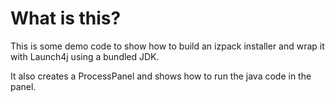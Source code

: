 # What is this?

This is some demo code to show how to build an izpack installer and wrap it with Launch4j using a bundled JDK.

It also creates a ProcessPanel and shows how to run the java code in the panel.